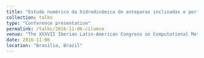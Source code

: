 ```yaml
---
title: "Estudo numérico da hidrodinâmica de anteparas inclinadas e perfuradas para a proteção do impacto de ondas"
collection: talks
type: "Conference presentation"
permalink: /talks/2016-11-06-cilamce
venue: "The XXXVII Iberian Latin-American Congress on Computational Methods in Engineering (Cilamce)"
date: 2016-11-06
location: "Brasília, Brazil"
---
```


<!-- [More information here](http://example2.com) -->

<!-- This is a description of your talk, which is a markdown files that can be all markdown-ified like any other post. Yay markdown! -->